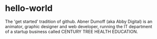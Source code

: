 # hello-world
The 'get started' tradition of github.
Abner Dumoff (aka Abby Digital) is an animator, graphic designer and web developer, running the IT department of a startup business called CENTURY TREE HEALTH EDUCATION.
